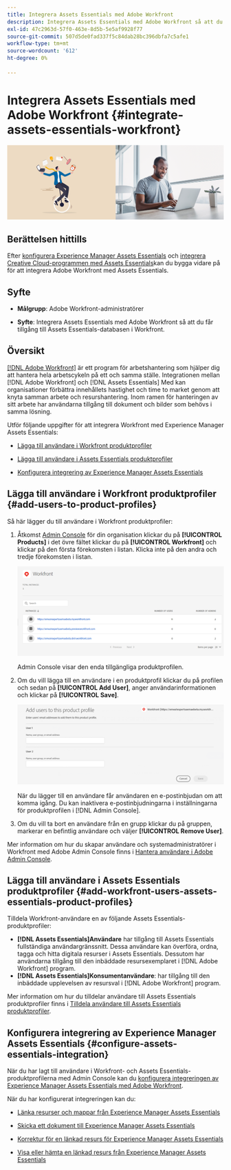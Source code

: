 ```yaml
---
title: Integrera Assets Essentials med Adobe Workfront
description: Integrera Assets Essentials med Adobe Workfront så att du får tillgång till Assets Essentials-databasen i Workfront.
exl-id: 47c2963d-57f0-463e-8d5b-5e5af9928f77
source-git-commit: 507d5de0fad337f5c84dab28bc396dbfa7c5afe1
workflow-type: tm+mt
source-wordcount: '612'
ht-degree: 0%

---
```


# Integrera Assets Essentials med Adobe Workfront {#integrate-assets-essentials-workfront}

![Inställning för växling av mörkt och ljust tema](assets/cce-workfront.png)

## Berättelsen hittills

Efter [konfigurera Experience Manager Assets Essentials](adminster-aem-assets-essentials.md) och [integrera Creative Cloud-programmen med Assets Essentials](integrate-assets-essentials-creative-cloud.md)kan du bygga vidare på för att integrera Adobe Workfront med Assets Essentials.

## Syfte

* **Målgrupp**: Adobe Workfront-administratörer

* **Syfte**: Integrera Assets Essentials med Adobe Workfront så att du får tillgång till Assets Essentials-databasen i Workfront.

## Översikt

[[!DNL Adobe Workfront]](https://www.workfront.com/) är ett program för arbetshantering som hjälper dig att hantera hela arbetscykeln på ett och samma ställe. Integrationen mellan [!DNL Adobe Workfront] och [!DNL Assets Essentials] Med kan organisationer förbättra innehållets hastighet och time to market genom att knyta samman arbete och resurshantering. Inom ramen för hanteringen av sitt arbete har användarna tillgång till dokument och bilder som behövs i samma lösning.

Utför följande uppgifter för att integrera Workfront med Experience Manager Assets Essentials:

* [Lägga till användare i Workfront produktprofiler](#add-users-to-product-profiles)

* [Lägga till användare i Assets Essentials produktprofiler](#add-workfront-users-assets-essentials-product-profiles)

* [Konfigurera integrering av Experience Manager Assets Essentials](#configure-assets-essentials-integration)

## Lägga till användare i Workfront produktprofiler {#add-users-to-product-profiles}

Så här lägger du till användare i Workfront produktprofiler:

1. Åtkomst [Admin Console](https://adminconsole.adobe.com) för din organisation klickar du på **[!UICONTROL Products]** i det övre fältet klickar du på **[!UICONTROL Workfront]** och klickar på den första förekomsten i listan. Klicka inte på den andra och tredje förekomsten i listan.

   ![Administratörsprofil för Admin Console](assets/workfront-instances.png)

   Admin Console visar den enda tillgängliga produktprofilen.

1. Om du vill lägga till en användare i en produktprofil klickar du på profilen och sedan på **[!UICONTROL Add User]**, anger användarinformationen och klickar på **[!UICONTROL Save]**.

   ![Lägg till administratörsprofil för användare](assets/add-users-workfront.png)

   När du lägger till en användare får användaren en e-postinbjudan om att komma igång. Du kan inaktivera e-postinbjudningarna i inställningarna för produktprofilen i [!DNL Admin Console].

1. Om du vill ta bort en användare från en grupp klickar du på gruppen, markerar en befintlig användare och väljer **[!UICONTROL Remove User]**.

Mer information om hur du skapar användare och systemadministratörer i Workfront med Adobe Admin Console finns i [Hantera användare i Adobe Admin Console](https://one.workfront.com/s/document-item?bundleId=the-new-workfront-experience&amp;topicId=Content%2FAdministration_and_Setup%2FAdd_users%2FCreate_and_manage_users%2Fadmin-console.htm&amp;_LANG=enus).

## Lägga till användare i Assets Essentials produktprofiler {#add-workfront-users-assets-essentials-product-profiles}

Tilldela Workfront-användare en av följande Assets Essentials-produktprofiler:

* **[!DNL Assets Essentials]Användare** har tillgång till Assets Essentials fullständiga användargränssnitt. Dessa användare kan överföra, ordna, tagga och hitta digitala resurser i Assets Essentials. Dessutom har användarna tillgång till den inbäddade resursexemplaret i [!DNL Adobe Workfront] program.
* **[!DNL Assets Essentials]Konsumentanvändare**: har tillgång till den inbäddade upplevelsen av resursval i [!DNL Adobe Workfront] program.

Mer information om hur du tilldelar användare till Assets Essentials produktprofiler finns i [Tilldela användare till Assets Essentials produktprofiler](adminster-aem-assets-essentials.md#add-users-to-product-profiles).

## Konfigurera integrering av Experience Manager Assets Essentials {#configure-assets-essentials-integration}

När du har lagt till användare i Workfront- och Assets Essentials-produktprofilerna med Admin Console kan du [konfigurera integreringen av Experience Manager Assets Essentials med Adobe Workfront](https://one.workfront.com/s/document-item?bundleId=the-new-workfront-experience&amp;topicId=Content%2FDocuments%2FAdobe_Workfront_for_Experience_Manager_Assets_Essentials%2F_workfront-for-aem-asset-essentials.htm).

När du har konfigurerat integreringen kan du:

* [Länka resurser och mappar från Experience Manager Assets Essentials](https://one.workfront.com/s/document-item?bundleId=the-new-workfront-experience&amp;topicId=Content%2FDocuments%2FAdobe_Workfront_for_Experience_Manager_Assets_Essentials%2Flink-to-aem.htm&amp;_LANG=enus)

* [Skicka ett dokument till Experience Manager Assets Essentials](https://one.workfront.com/s/document-item?bundleId=the-new-workfront-experience&amp;topicId=Content%2FDocuments%2FAdobe_Workfront_for_Experience_Manager_Assets_Essentials%2Fsend-to-aem.htm&amp;_LANG=enus)

* [Korrektur för en länkad resurs för Experience Manager Assets Essentials](https://one.workfront.com/s/document-item?bundleId=the-new-workfront-experience&amp;topicId=Content%2FDocuments%2FAdobe_Workfront_for_Experience_Manager_Assets_Essentials%2Fproof-linked-asset-aem.htm)

* [Visa eller hämta en länkad resurs från Experience Manager Assets Essentials](https://one.workfront.com/s/document-item?bundleId=the-new-workfront-experience&amp;topicId=Content%2FDocuments%2FAdobe_Workfront_for_Experience_Manager_Assets_Essentials%2Fview-download-asset.htm)
